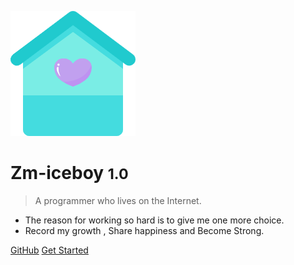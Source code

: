 <!-- _coverpage.md -->

![logo](media/home.png)

# Zm-iceboy <small>1.0</small>

> A programmer who lives on the Internet.

- The reason for working so hard is to give me one more choice. 
- Record my growth , Share happiness and  Become Strong.


[GitHub](https://github.com/zm-iceboy/myblog)
[Get Started](#docsify)

